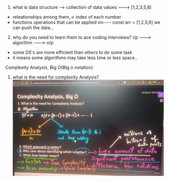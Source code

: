 1. what is data structure
--> collection of data values ---> [1,2,3,5,8] 
- releationships among them,-> index of each number
- functions operations that can be applied on---- const arr = [1,2,5,6] we can push the data...

2. why do you need to learn them to ace coding interviews? 
i/p ---> algorithm ---> o/p
- some DS's are more efficient than others to do some task
- it means some algorithms may take less time or less space..


Complexity Analysis, Big O(Big o notation)
1. what is the need for complexity Analysis?
![alt text](<WhatsApp Image 2025-06-19 at 22.23.11_3cb3c85e.jpg>)